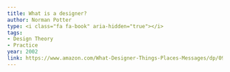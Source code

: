 ```yaml
---
title: What is a designer?
author: Norman Potter
type: <i class="fa fa-book" aria-hidden="true"></i>
tags:
- Design Theory
- Practice
year: 2002
link: https://www.amazon.com/What-Designer-Things-Places-Messages/dp/0907259162/ref=sr_1_1?ie=UTF8&qid=1505068001&sr=8-1&keywords=what+is+a+designer
---
```

